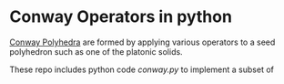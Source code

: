 # Conway Operators in python

[Conway Polyhedra](https://en.wikipedia.org/wiki/Conway_polyhedron_notation) are formed by applying various operators to a seed polyhedron such as one of the platonic solids.

These repo includes python code *conway.py* to implement a subset of 

